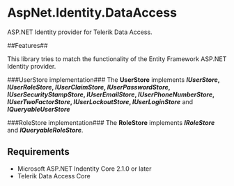 AspNet.Identity.DataAccess
==========================

ASP.NET Identity provider for Telerik Data Access.

##Features##

This library tries to match the functionality of the Entity Framework ASP.NET Identity provider.

###UserStore implementation###
The **UserStore** implements **_IUserStore_, _IUserRoleStore_, _IUserClaimStore_, _IUserPasswordStore_, _IUserSecurityStampStore_, _IUserEmailStore_, _IUserPhoneNumberStore_, _IUserTwoFactorStore_, _IUserLockoutStore_, _IUserLoginStore_** and **_IQueryableUserStore_**

###RoleStore implementation###
The **RoleStore** implements **_IRoleStore_** and **_IQueryableRoleStore_**.

## Requirements ##

* Microsoft ASP.NET Indentity Core 2.1.0 or later
* Telerik Data Access Core
